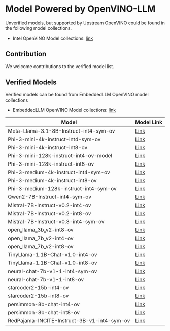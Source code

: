 # Model Powered by OpenVINO-LLM

Unverified models, but supported by Upstream OpenVINO could be found in the following model collections.
* Intel OpenVINO Model collections: [link](https://huggingface.co/collections/OpenVINO/llm-6687aaa2abca3bbcec71a9bd)

## Contribution
We welcome contributions to the verified model list.

## Verified Models
Verified models can be found from EmbeddedLLM OpenVINO model collections
* EmbeddedLLM OpenVINO Model collections: [link](https://huggingface.co/collections/EmbeddedLLM/openvino-genai-66be290e5b64185087d4b624)

| Model | Model Link |
| --- | --- |
| Meta-Llama-3.1-8B-Instruct-int4-sym-ov | [Link](https://huggingface.co/EmbeddedLLM/Meta-Llama-3.1-8B-Instruct-int4-sym-ov/tree/main/) |
| Phi-3-mini-4k-instruct-int4-sym-ov | [Link](https://huggingface.co/EmbeddedLLM/Phi-3-mini-4k-instruct-int4-sym-ov/tree/main/) |
| Phi-3-mini-4k-instruct-int8-ov | [Link](https://huggingface.co/OpenVINO/Phi-3-mini-4k-instruct-int8-ov/tree/main/) |
| Phi-3-mini-128k-instruct-int4-ov-model | [Link](https://huggingface.co/EmbeddedLLM/Phi-3-mini-128k-instruct-int4-ov-model/tree/main/) |
| Phi-3-mini-128k-instruct-int8-ov | [Link](https://huggingface.co/OpenVINO/Phi-3-mini-128k-instruct-int8-ov/tree/main/) |
| Phi-3-medium-4k-instruct-int4-sym-ov | [Link](https://huggingface.co/EmbeddedLLM/Phi-3-medium-4k-instruct-int4-sym-ov/tree/main/) |
| Phi-3-medium-4k-instruct-int8-ov | [Link](https://huggingface.co/OpenVINO/Phi-3-medium-4k-instruct-int8-ov/tree/main/) |
| Phi-3-medium-128k-instruct-int4-sym-ov | [Link](https://huggingface.co/EmbeddedLLM/Phi-3-medium-128k-instruct-int4-sym-ov/tree/main/) |
| Qwen2-7B-Instruct-int4-sym-ov | [Link](https://huggingface.co/EmbeddedLLM/Qwen2-7B-Instruct-int4-sym-ov/tree/main/) |
| Mistral-7B-Instruct-v0.2-int4-ov | [Link](https://huggingface.co/OpenVINO/Mistral-7B-Instruct-v0.2-int4-ov/tree/main/) |
| Mistral-7B-Instruct-v0.2-int8-ov | [Link](https://huggingface.co/OpenVINO/Mistral-7B-Instruct-v0.2-int8-ov/tree/main/) |
| Mistral-7B-Instruct-v0.3-int4-sym-ov | [Link](https://huggingface.co/EmbeddedLLM/Mistral-7B-Instruct-v0.3-int4-sym-ov/tree/main/) |
| open_llama_3b_v2-int8-ov | [Link](https://huggingface.co/OpenVINO/open_llama_3b_v2-int8-ov/tree/main/) |
| open_llama_7b_v2-int4-ov | [Link](https://huggingface.co/OpenVINO/open_llama_7b_v2-int4-ov/tree/main/) |
| open_llama_7b_v2-int8-ov | [Link](https://huggingface.co/OpenVINO/open_llama_7b_v2-int8-ov/tree/main/) |
| TinyLlama-1.1B-Chat-v1.0-int4-ov | [Link](https://huggingface.co/OpenVINO/TinyLlama-1.1B-Chat-v1.0-int4-ov/tree/main/) |
| TinyLlama-1.1B-Chat-v1.0-int8-ov | [Link](https://huggingface.co/OpenVINO/TinyLlama-1.1B-Chat-v1.0-int8-ov/tree/main/) |
| neural-chat-7b-v1-1-int4-sym-ov | [Link](https://huggingface.co/EmbeddedLLM/neural-chat-7b-v1-1-int4-sym-ov/tree/main/) |
| neural-chat-7b-v1-1-int8-ov | [Link](https://huggingface.co/OpenVINO/neural-chat-7b-v1-1-int8-ov/tree/main/) |
| starcoder2-15b-int4-ov | [Link](https://huggingface.co/OpenVINO/starcoder2-15b-int4-ov/tree/main/) |
| starcoder2-15b-int8-ov | [Link](https://huggingface.co/OpenVINO/starcoder2-15b-int8-ov/tree/main/) |
| persimmon-8b-chat-int4-ov | [Link](https://huggingface.co/OpenVINO/persimmon-8b-chat-int4-ov/tree/main/) |
| persimmon-8b-chat-int8-ov | [Link](https://huggingface.co/OpenVINO/persimmon-8b-chat-int8-ov/tree/main/) |
| RedPajama-INCITE-Instruct-3B-v1-int4-sym-ov | [Link](https://huggingface.co/EmbeddedLLM/RedPajama-INCITE-Instruct-3B-v1-int4-sym-ov/tree/main/) |
